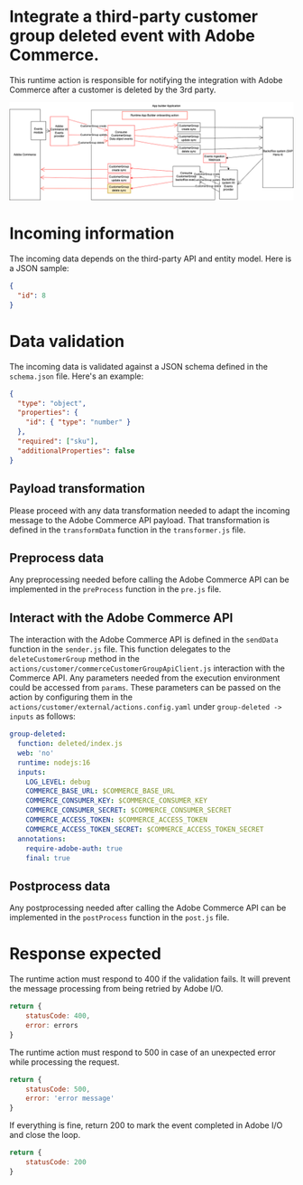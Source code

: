 # Integrate a third-party customer group deleted event with Adobe Commerce.
This runtime action is responsible for notifying the integration with Adobe Commerce after a customer is deleted by the 3rd party.

![Alt text](ExternalCustomerGroupDeleteSync.png "Title")

# Incoming information
The incoming data depends on the third-party API and entity model.
Here is a JSON sample:
```json
{
  "id": 8
}
```

# Data validation
The incoming data is validated against a JSON schema defined in the `schema.json` file.
Here's an example:
```json
{
  "type": "object",
  "properties": {
    "id": { "type": "number" }
  },
  "required": ["sku"],
  "additionalProperties": false
}

```

## Payload transformation
Please proceed with any data transformation needed to adapt the incoming message to the Adobe Commerce API payload.
That transformation is defined in the `transformData` function in the `transformer.js` file.

## Preprocess data
Any preprocessing needed before calling the Adobe Commerce API can be implemented in the `preProcess` function in the `pre.js` file.

## Interact with the Adobe Commerce API
The interaction with the Adobe Commerce API is defined in the `sendData` function in the `sender.js` file.
This function delegates to the `deleteCustomerGroup` method in the `actions/customer/commerceCustomerGroupApiClient.js` interaction with the Commerce API.
Any parameters needed from the execution environment could be accessed from `params`.
These parameters can be passed on the action by configuring them in the  `actions/customer/external/actions.config.yaml` under `group-deleted -> inputs` as follows:
```yaml
group-deleted:
  function: deleted/index.js
  web: 'no'
  runtime: nodejs:16
  inputs:
    LOG_LEVEL: debug
    COMMERCE_BASE_URL: $COMMERCE_BASE_URL
    COMMERCE_CONSUMER_KEY: $COMMERCE_CONSUMER_KEY
    COMMERCE_CONSUMER_SECRET: $COMMERCE_CONSUMER_SECRET
    COMMERCE_ACCESS_TOKEN: $COMMERCE_ACCESS_TOKEN
    COMMERCE_ACCESS_TOKEN_SECRET: $COMMERCE_ACCESS_TOKEN_SECRET
  annotations:
    require-adobe-auth: true
    final: true
```

## Postprocess data
Any postprocessing needed after calling the Adobe Commerce API can be implemented in the `postProcess` function in the `post.js` file.

# Response expected
The runtime action must respond to 400 if the validation fails. It will prevent the message processing from being retried by Adobe I/O.
```javascript
return {
    statusCode: 400,
    error: errors
}
```

The runtime action must respond to 500 in case of an unexpected error while processing the request.
```javascript
return {
    statusCode: 500,
    error: 'error message'
}
```

If everything is fine, return 200 to mark the event completed in Adobe I/O and close the loop.
```javascript
return {
    statusCode: 200
}
```

